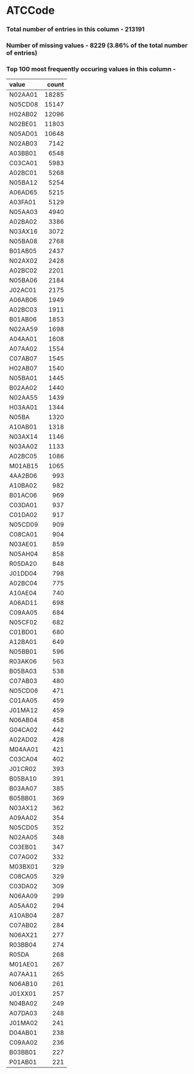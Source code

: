 
# ATCCode

### Total number of entries in this column - 213191

### Number of missing values - 8229 (3.86% of the total number of entries)

### Top 100 most frequently occuring values in this column -

| value   |   count |
|:--------|--------:|
| N02AA01 |   18285 |
| N05CD08 |   15147 |
| H02AB02 |   12096 |
| N02BE01 |   11803 |
| N05AD01 |   10648 |
| N02AB03 |    7142 |
| A03BB01 |    6548 |
| C03CA01 |    5983 |
| A02BC01 |    5268 |
| N05BA12 |    5254 |
| A06AD65 |    5215 |
| A03FA01 |    5129 |
| N05AA03 |    4940 |
| A02BA02 |    3386 |
| N03AX16 |    3072 |
| N05BA08 |    2768 |
| B01AB05 |    2437 |
| N02AX02 |    2428 |
| A02BC02 |    2201 |
| N05BA06 |    2184 |
| J02AC01 |    2175 |
| A06AB06 |    1949 |
| A02BC03 |    1911 |
| B01AB06 |    1853 |
| N02AA59 |    1698 |
| A04AA01 |    1608 |
| A07AA02 |    1554 |
| C07AB07 |    1545 |
| H02AB07 |    1540 |
| N05BA01 |    1445 |
| B02AA02 |    1440 |
| N02AA55 |    1439 |
| H03AA01 |    1344 |
| N05BA   |    1320 |
| A10AB01 |    1318 |
| N03AX14 |    1146 |
| N03AA02 |    1133 |
| A02BC05 |    1086 |
| M01AB15 |    1065 |
| 4AA2B06 |     993 |
| A10BA02 |     982 |
| B01AC06 |     969 |
| C03DA01 |     937 |
| C01DA02 |     917 |
| N05CD09 |     909 |
| C08CA01 |     904 |
| N03AE01 |     859 |
| N05AH04 |     858 |
| R05DA20 |     848 |
| J01DD04 |     798 |
| A02BC04 |     775 |
| A10AE04 |     740 |
| A06AD11 |     698 |
| C09AA05 |     684 |
| N05CF02 |     682 |
| C01BD01 |     680 |
| A12BA01 |     649 |
| N05BB01 |     596 |
| R03AK06 |     563 |
| B05BA03 |     538 |
| C07AB03 |     480 |
| N05CD06 |     471 |
| C01AA05 |     459 |
| J01MA12 |     459 |
| N06AB04 |     458 |
| G04CA02 |     442 |
| A02AD02 |     428 |
| M04AA01 |     421 |
| C03CA04 |     402 |
| J01CR02 |     393 |
| B05BA10 |     391 |
| B03AA07 |     385 |
| B05BB01 |     369 |
| N03AX12 |     362 |
| A09AA02 |     354 |
| N05CD05 |     352 |
| N02AA05 |     348 |
| C03EB01 |     347 |
| C07AG02 |     332 |
| M03BX01 |     329 |
| C08CA05 |     329 |
| C03DA02 |     309 |
| N06AA09 |     299 |
| A05AA02 |     294 |
| A10AB04 |     287 |
| C07AB02 |     284 |
| N06AX21 |     277 |
| R03BB04 |     274 |
| R05DA   |     268 |
| M01AE01 |     267 |
| A07AA11 |     265 |
| N06AB10 |     261 |
| J01XX01 |     257 |
| N04BA02 |     249 |
| A07DA03 |     248 |
| J01MA02 |     241 |
| D04AB01 |     238 |
| C09AA02 |     236 |
| B03BB01 |     227 |
| P01AB01 |     221 |
